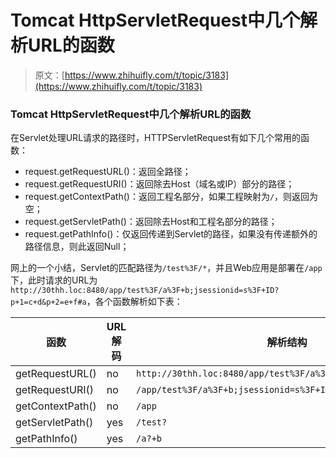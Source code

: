 # Tomcat HttpServletRequest中几个解析URL的函数

> 原文：[https://www.zhihuifly.com/t/topic/3183](https://www.zhihuifly.com/t/topic/3183)

### Tomcat HttpServletRequest中几个解析URL的函数

在Servlet处理URL请求的路径时，HTTPServletRequest有如下几个常用的函数：

*   request.getRequestURL()：返回全路径；
*   request.getRequestURI()：返回除去Host（域名或IP）部分的路径；
*   request.getContextPath()：返回工程名部分，如果工程映射为`/`，则返回为空；
*   request.getServletPath()：返回除去Host和工程名部分的路径；
*   request.getPathInfo()：仅返回传递到Servlet的路径，如果没有传递额外的路径信息，则此返回Null；

网上的一个小结，Servlet的匹配路径为`/test%3F/*`，并且Web应用是部署在`/app`下，此时请求的URL为`http://30thh.loc:8480/app/test%3F/a%3F+b;jsessionid=s%3F+ID?p+1=c+d&p+2=e+f#a`，各个函数解析如下表：

| 函数 | URL解码 | 解析结构 |
| --- | --- | --- |
| getRequestURL() | no | `http://30thh.loc:8480/app/test%3F/a%3F+b;jsessionid=s%3F+ID` |
| getRequestURI() | no | `/app/test%3F/a%3F+b;jsessionid=s%3F+ID` |
| getContextPath() | no | `/app` |
| getServletPath() | yes | `/test?` |
| getPathInfo() | yes | `/a?+b` |
